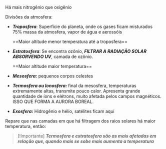 
Há mais nitrogênio que oxigênio

Divisões da atmosfera:

- ***Troposfera***: Superfície do planeta, onde os gases ficam misturados 75% massa da atmosfera, vapor de água e aerossóis

	==Maior altitude menor temperatura até a troposfera==

- ***Estratosfera***: Se encontra ozônio, ***FILTRAR A RADIAÇÃO SOLAR ABSORVENDO UV***, camada de ozônio.

	==Maior altitude maior temperatura==

- ***Mesosfera:***  pequenos corpos celestes

- ***Termosfera ou Ionosfera:*** final da mesosfera, temperaturas extremamente altas, transmite pouco calor. Apresenta grande quantidade de íons e elétrons, muito afetada pelos campos magnéticos. ISSO QUE FORMA A AURORA BOREAL. 

- ***Exosfera:*** Hidrogênio e hélio, satélites ficam aqui



Repare que nas camadas em que há filtragem dos raios solares há maior temperatura, então:

> [!Importante]
> ***Termosfera e estratosfera são as mais afetadas em relação que, quando mais se sobe mais aumenta a temperatura***
